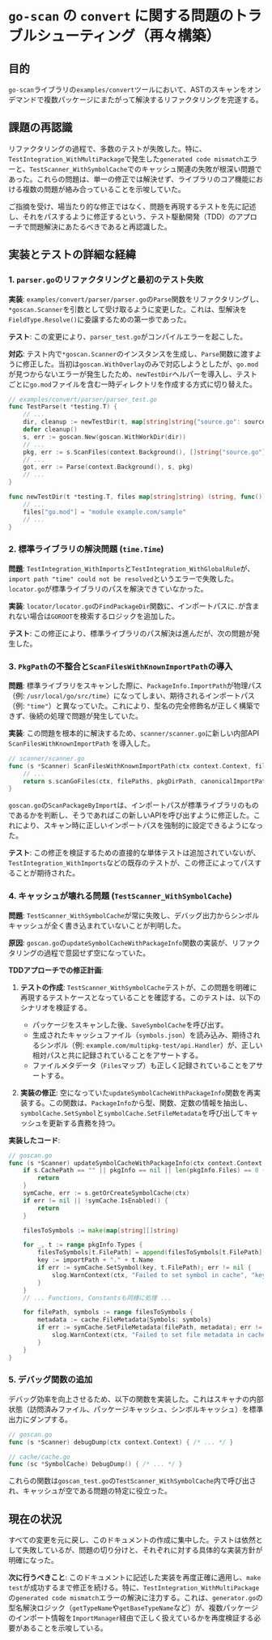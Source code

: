 # `go-scan` の `convert` に関する問題のトラブルシューティング（再々構築）

## 目的

`go-scan`ライブラリの`examples/convert`ツールにおいて、ASTのスキャンをオンデマンドで複数パッケージにまたがって解決するリファクタリングを完遂する。

## 課題の再認識

リファクタリングの過程で、多数のテストが失敗した。特に、`TestIntegration_WithMultiPackage`で発生した`generated code mismatch`エラーと、`TestScanner_WithSymbolCache`でのキャッシュ関連の失敗が根深い問題であった。これらの問題は、単一の修正では解決せず、ライブラリのコア機能における複数の問題が絡み合っていることを示唆していた。

ご指摘を受け、場当たり的な修正ではなく、問題を再現するテストを先に記述し、それをパスするように修正するという、テスト駆動開発（TDD）のアプローチで問題解決にあたるべきであると再認識した。

## 実装とテストの詳細な経緯

### 1. `parser.go`のリファクタリングと最初のテスト失敗

**実装**:
`examples/convert/parser/parser.go`の`Parse`関数をリファクタリングし、`*goscan.Scanner`を引数として受け取るように変更した。これは、型解決を`FieldType.Resolve()`に委譲するための第一歩であった。

**テスト**:
この変更により、`parser_test.go`がコンパイルエラーを起こした。

**対応**:
テスト内で`*goscan.Scanner`のインスタンスを生成し、`Parse`関数に渡すように修正した。当初は`goscan.WithOverlay`のみで対応しようとしたが、`go.mod`が見つからないエラーが発生したため、`newTestDir`ヘルパーを導入し、テストごとに`go.mod`ファイルを含む一時ディレクトリを作成する方式に切り替えた。

```go
// examples/convert/parser/parser_test.go
func TestParse(t *testing.T) {
	// ...
	dir, cleanup := newTestDir(t, map[string]string{"source.go": source})
	defer cleanup()
	s, err := goscan.New(goscan.WithWorkDir(dir))
	// ...
	pkg, err := s.ScanFiles(context.Background(), []string{"source.go"})
	// ...
	got, err := Parse(context.Background(), s, pkg)
	// ...
}

func newTestDir(t *testing.T, files map[string]string) (string, func()) {
	// ...
	files["go.mod"] = "module example.com/sample"
	// ...
}
```

### 2. 標準ライブラリの解決問題 (`time.Time`)

**問題**:
`TestIntegration_WithImports`と`TestIntegration_WithGlobalRule`が、`import path "time" could not be resolved`というエラーで失敗した。`locator.go`が標準ライブラリのパスを解決できていなかった。

**実装**:
`locator/locator.go`の`FindPackageDir`関数に、インポートパスに`.`が含まれない場合は`GOROOT`を検索するロジックを追加した。

**テスト**:
この修正により、標準ライブラリのパス解決は進んだが、次の問題が発生した。

### 3. `PkgPath`の不整合と`ScanFilesWithKnownImportPath`の導入

**問題**:
標準ライブラリをスキャンした際に、`PackageInfo.ImportPath`が物理パス（例: `/usr/local/go/src/time`）になってしまい、期待されるインポートパス（例: `"time"`）と異なっていた。これにより、型名の完全修飾名が正しく構築できず、後続の処理で問題が発生していた。

**実装**:
この問題を根本的に解決するため、`scanner/scanner.go`に新しい内部API `ScanFilesWithKnownImportPath` を導入した。

```go
// scanner/scanner.go
func (s *Scanner) ScanFilesWithKnownImportPath(ctx context.Context, filePaths []string, pkgDirPath string, canonicalImportPath string) (*PackageInfo, error) {
	// ...
	return s.scanGoFiles(ctx, filePaths, pkgDirPath, canonicalImportPath)
}
```

`goscan.go`の`ScanPackageByImport`は、インポートパスが標準ライブラリのものであるかを判断し、そうであればこの新しいAPIを呼び出すように修正した。これにより、スキャン時に正しいインポートパスを強制的に設定できるようになった。

**テスト**:
この修正を検証するための直接的な単体テストは追加されていないが、`TestIntegration_WithImports`などの既存のテストが、この修正によってパスすることが期待された。

### 4. キャッシュが壊れる問題 (`TestScanner_WithSymbolCache`)

**問題**:
`TestScanner_WithSymbolCache`が常に失敗し、デバッグ出力からシンボルキャッシュが全く書き込まれていないことが判明した。

**原因**:
`goscan.go`の`updateSymbolCacheWithPackageInfo`関数の実装が、リファクタリングの過程で意図せず空になっていた。

**TDDアプローチでの修正計画**:

1.  **テストの作成**: `TestScanner_WithSymbolCache`テストが、この問題を明確に再現するテストケースとなっていることを確認する。このテストは、以下のシナリオを検証する。
    *   パッケージをスキャンした後、`SaveSymbolCache`を呼び出す。
    *   生成されたキャッシュファイル（`symbols.json`）を読み込み、期待されるシンボル（例: `example.com/multipkg-test/api.Handler`）が、正しい相対パスと共に記録されていることをアサートする。
    *   ファイルメタデータ（`Files`マップ）も正しく記録されていることをアサートする。

2.  **実装の修正**: 空になっていた`updateSymbolCacheWithPackageInfo`関数を再実装する。この関数は、`PackageInfo`から型、関数、定数の情報を抽出し、`symbolCache.SetSymbol`と`symbolCache.SetFileMetadata`を呼び出してキャッシュを更新する責務を持つ。

**実装したコード**:

```go
// goscan.go
func (s *Scanner) updateSymbolCacheWithPackageInfo(ctx context.Context, importPath string, pkgInfo *scanner.PackageInfo) {
	if s.CachePath == "" || pkgInfo == nil || len(pkgInfo.Files) == 0 {
		return
	}
	symCache, err := s.getOrCreateSymbolCache(ctx)
	if err != nil || !symCache.IsEnabled() {
		return
	}

	filesToSymbols := make(map[string][]string)

	for _, t := range pkgInfo.Types {
		filesToSymbols[t.FilePath] = append(filesToSymbols[t.FilePath], t.Name)
		key := importPath + "." + t.Name
		if err := symCache.SetSymbol(key, t.FilePath); err != nil {
			slog.WarnContext(ctx, "Failed to set symbol in cache", "key", key, "error", err)
		}
	}
    // ... Functions, Constantsも同様に処理 ...

	for filePath, symbols := range filesToSymbols {
		metadata := cache.FileMetadata{Symbols: symbols}
		if err := symCache.SetFileMetadata(filePath, metadata); err != nil {
			slog.WarnContext(ctx, "Failed to set file metadata in cache", "file", filePath, "error", err)
		}
	}
}
```

### 5. デバッグ関数の追加

デバッグ効率を向上させるため、以下の関数を実装した。これはスキャナの内部状態（訪問済みファイル、パッケージキャッシュ、シンボルキャッシュ）を標準出力にダンプする。

```go
// goscan.go
func (s *Scanner) debugDump(ctx context.Context) { /* ... */ }

// cache/cache.go
func (sc *SymbolCache) DebugDump() { /* ... */ }
```

これらの関数は`goscan_test.go`の`TestScanner_WithSymbolCache`内で呼び出され、キャッシュが空である問題の特定に役立った。

## 現在の状況

すべての変更を元に戻し、このドキュメントの作成に集中した。テストは依然として失敗しているが、問題の切り分けと、それぞれに対する具体的な実装方針が明確になった。

**次に行うべきこと**:
このドキュメントに記述した実装を再度正確に適用し、`make test`が成功するまで修正を続ける。特に、`TestIntegration_WithMultiPackage`の`generated code mismatch`エラーの解決に注力する。これは、`generator.go`の型名解決ロジック（`getTypeName`や`getBaseTypeName`など）が、複数パッケージのインポート情報を`ImportManager`経由で正しく扱えているかを再度検証する必要があることを示唆している。
